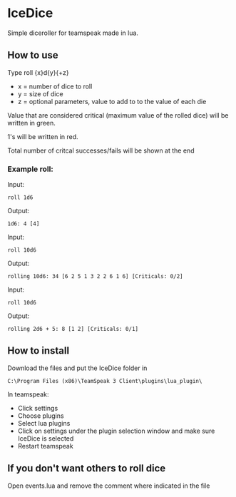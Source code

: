 # IceDice
Simple diceroller for teamspeak made in lua.

## How to use

Type roll {x}d{y}{+z}
 - x = number of dice to roll
 - y = size of dice
 - z = optional parameters, value to add to to the value of each die

Value that are considered critical (maximum value of the rolled dice) will be written in green.

1's will be written in red.

Total number of critcal successes/fails will be shown at the end

### Example roll:

Input: 

`roll 1d6`

Output:
```
1d6: 4 [4]
```

Input: 

`roll 10d6`

Output:
```
rolling 10d6: 34 [6 2 5 1 3 2 2 6 1 6] [Criticals: 0/2]
```

Input: 

`roll 10d6`

Output:
```
rolling 2d6 + 5: 8 [1 2] [Criticals: 0/1]
```

## How to install
Download the files and put the IceDice folder in

	C:\Program Files (x86)\TeamSpeak 3 Client\plugins\lua_plugin\
	
In teamspeak:
 - Click settings
 - Choose plugins
 - Select lua plugins
 - Click on settings under the plugin selection window and make sure IceDice is selected
 - Restart teamspeak

## If you don't want others to roll dice
Open events.lua and remove the comment where indicated in the file
